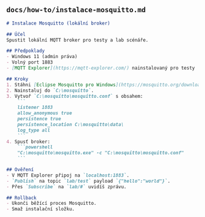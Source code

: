 
## `docs/how-to/instalace-mosquitto.md`
```markdown
# Instalace Mosquitto (lokální broker)

## Účel
Spustit lokální MQTT broker pro testy a lab scénáře.

## Předpoklady
- Windows 11 (admin práva)
- Volný port 1883
- [MQTT Explorer](https://mqtt-explorer.com/) nainstalovaný pro testy

## Kroky
1. Stáhni [Eclipse Mosquitto pro Windows](https://mosquitto.org/download/).
2. Nainstaluj do `C:\mosquitto`.
3. Vytvoř `C:\mosquitto\mosquitto.conf` s obsahem:
    ```
    listener 1883
    allow_anonymous true
    persistence true
    persistence_location C:\mosquitto\data\
    log_type all
    ```
4. Spusť broker:
    ```powershell
    "C:\mosquitto\mosquitto.exe" -c "C:\mosquitto\mosquitto.conf"
    ```

## Ověření
- V MQTT Explorer připoj na `localhost:1883`.
- `Publish` na topic `lab/test` payload `{"hello":"world"}`.
- Přes `Subscribe` na `lab/#` uvidíš zprávu.

## Rollback
- Ukonči běžící proces Mosquitto.
- Smaž instalační složku.

